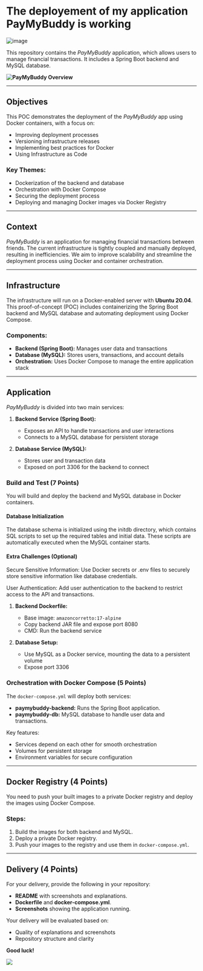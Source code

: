 
# The deployement of my application PayMyBuddy is working
![image](https://github.com/user-attachments/assets/2ad5b326-a3f6-4f97-b887-2a331403b783)


This repository contains the *PayMyBuddy* application, which allows users to manage financial transactions. It includes a Spring Boot backend and MySQL database.

**![PayMyBuddy Overview](https://lh7-rt.googleusercontent.com/docsz/AD_4nXf0fGeMjotdY0KzJL13cmGhXad3GM_kn7OSXZJ4CCSQ89zZTlrhBVVi91QjRMgVeszmUMAMAgyavzr4VyQ9YOAUiWmL2sF6aVQYiJPLZfztxv7ERNsIra2O_2SYIX5ZFY5eOARMeI2qnOwrIymuyJnvtuYs?key=mLqAl_ccMoG4hHcRzSYKpw)**

---

## Objectives

This POC demonstrates the deployment of the *PayMyBuddy* app using Docker containers, with a focus on:

- Improving deployment processes
- Versioning infrastructure releases
- Implementing best practices for Docker
- Using Infrastructure as Code

### Key Themes:

- Dockerization of the backend and database
- Orchestration with Docker Compose
- Securing the deployment process
- Deploying and managing Docker images via Docker Registry

---

## Context

*PayMyBuddy* is an application for managing financial transactions between friends. The current infrastructure is tightly coupled and manually deployed, resulting in inefficiencies. We aim to improve scalability and streamline the deployment process using Docker and container orchestration.

---

## Infrastructure

The infrastructure will run on a Docker-enabled server with **Ubuntu 20.04**. This proof-of-concept (POC) includes containerizing the Spring Boot backend and MySQL database and automating deployment using Docker Compose.

### Components:

- **Backend (Spring Boot):** Manages user data and transactions
- **Database (MySQL):** Stores users, transactions, and account details
- **Orchestration:** Uses Docker Compose to manage the entire application stack

---

## Application

*PayMyBuddy* is divided into two main services:

1. **Backend Service (Spring Boot):**
   - Exposes an API to handle transactions and user interactions
   - Connects to a MySQL database for persistent storage

2. **Database Service (MySQL):**
   - Stores user and transaction data
   - Exposed on port 3306 for the backend to connect

### Build and Test (7 Points)

You will build and deploy the backend and MySQL database in Docker containers.

#### Database Initialization
The database schema is initialized using the initdb directory, which contains SQL scripts to set up the required tables and initial data. These scripts are automatically executed when the MySQL container starts.

#### Extra Challenges (Optional)
Secure Sensitive Information: Use Docker secrets or .env files to securely store sensitive information like database credentials.

User Authentication: Add user authentication to the backend to restrict access to the API and transactions.

1. **Backend Dockerfile:**
   - Base image: `amazoncorretto:17-alpine`
   - Copy backend JAR file and expose port 8080
   - CMD: Run the backend service
   
2. **Database Setup:**
   - Use MySQL as a Docker service, mounting the data to a persistent volume
   - Expose port 3306

### Orchestration with Docker Compose (5 Points)

The `docker-compose.yml` will deploy both services:
- **paymybuddy-backend:** Runs the Spring Boot application.
- **paymybuddy-db:** MySQL database to handle user data and transactions.

Key features:
- Services depend on each other for smooth orchestration
- Volumes for persistent storage
- Environment variables for secure configuration

---

## Docker Registry (4 Points)

You need to push your built images to a private Docker registry and deploy the images using Docker Compose.

### Steps:
1. Build the images for both backend and MySQL.
2. Deploy a private Docker registry.
3. Push your images to the registry and use them in `docker-compose.yml`.

---

## Delivery (4 Points)

For your delivery, provide the following in your repository:

- **README** with screenshots and explanations.
- **Dockerfile** and **docker-compose.yml**.
- **Screenshots** showing the application running.
  
Your delivery will be evaluated based on:
- Quality of explanations and screenshots
- Repository structure and clarity

**Good luck!**

**![](https://lh7-rt.googleusercontent.com/docsz/AD_4nXc-CjKFk4NY9yXiR1oheHsFR4YYn4HcD_0A6fgd11tHcT3p1U2RKXvIs6HflkvuLOOUzFxzxYCjDno2f1p6_q31dDE9AaUoEx1pi0Fs9ApJG2czL-88xrx3XO-oEP5ZXXsyXw0GKjA2W0A5q1Bk979SB1M?key=mLqAl_ccMoG4hHcRzSYKpw)**

